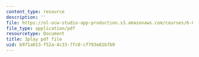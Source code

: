 ```yaml
---
content_type: resource
description: ''
file: https://ol-ocw-studio-app-production.s3.amazonaws.com/courses/6-034-artificial-intelligence-fall-2010/b971a013f52a4c337fc0cf793e81b7b9_TjZBTDzGeGg.pdf
file_type: application/pdf
resourcetype: Document
title: 3play pdf file
uid: b971a013-f52a-4c33-7fc0-cf793e81b7b9
---
```

